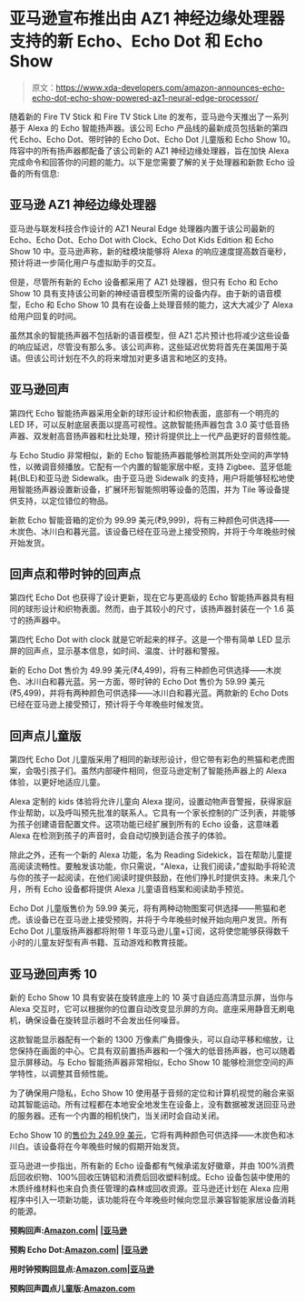 # 亚马逊宣布推出由 AZ1 神经边缘处理器支持的新 Echo、Echo Dot 和 Echo Show

> 原文：<https://www.xda-developers.com/amazon-announces-echo-echo-dot-echo-show-powered-az1-neural-edge-processor/>

随着新的 Fire TV Stick 和 Fire TV Stick Lite 的发布，亚马逊今天推出了一系列基于 Alexa 的 Echo 智能扬声器。该公司 Echo 产品线的最新成员包括新的第四代 Echo、Echo Dot、带时钟的 Echo Dot、Echo Dot 儿童版和 Echo Show 10。阵容中的所有扬声器都配备了该公司新的 AZ1 神经边缘处理器，旨在加快 Alexa 完成命令和回答你的问题的能力。以下是您需要了解的关于处理器和新款 Echo 设备的所有信息:

## 亚马逊 AZ1 神经边缘处理器

亚马逊与联发科技合作设计的 AZ1 Neural Edge 处理器内置于该公司最新的 Echo、Echo Dot、Echo Dot with Clock、Echo Dot Kids Edition 和 Echo Show 10 中。亚马逊声称，新的硅模块能够将 Alexa 的响应速度提高数百毫秒，预计将进一步简化用户与虚拟助手的交互。

但是，尽管所有新的 Echo 设备都采用了 AZ1 处理器，但只有 Echo 和 Echo Show 10 具有支持该公司新的神经语音模型所需的设备内存。由于新的语音模型，Echo 和 Echo Show 10 具有在设备上处理音频的能力，这大大减少了 Alexa 给用户回复的时间。

虽然其余的智能扬声器不包括新的语音模型，但 AZ1 芯片预计也将减少这些设备的响应延迟，尽管没有那么多。该公司声称，这些延迟优势将首先在美国用于英语。但该公司计划在不久的将来增加对更多语言和地区的支持。

## 亚马逊回声

第四代 Echo 智能扬声器采用全新的球形设计和织物表面，底部有一个明亮的 LED 环，可以反射底层表面以提高可视性。这款智能扬声器包含 3.0 英寸低音扬声器、双发射高音扬声器和杜比处理，预计将提供比上一代产品更好的音频性能。

与 Echo Studio 非常相似，新的 Echo 智能扬声器能够检测其所处空间的声学特性，以微调音频播放。它配有一个内置的智能家居中枢，支持 Zigbee、蓝牙低能耗(BLE)和亚马逊 Sidewalk。由于亚马逊 Sidewalk 的支持，用户将能够轻松地使用智能扬声器设置新设备，扩展环形智能照明等设备的范围，并为 Tile 等设备提供支持，以定位错位的物品。

新款 Echo 智能音箱的定价为 99.99 美元(₹9,999)，将有三种颜色可供选择——木炭色、冰川白和暮光蓝。该设备已经在亚马逊上接受预购，并将于今年晚些时候开始发货。

## 回声点和带时钟的回声点

第四代 Echo Dot 也获得了设计更新，现在它与更高级的 Echo 智能扬声器具有相同的球形设计和织物表面。然而，由于其较小的尺寸，该扬声器封装在一个 1.6 英寸的扬声器中。

第四代 Echo Dot with clock 就是它听起来的样子。这是一个带有简单 LED 显示屏的回声点，显示基本信息，如时间、温度、计时器和警报。

新的 Echo Dot 售价为 49.99 美元(₹4,499)，将有三种颜色可供选择——木炭色、冰川白和暮光蓝。另一方面，带时钟的 Echo Dot 售价为 59.99 美元(₹5,499)，并将有两种颜色可供选择——冰川白和暮光蓝。两款新的 Echo Dots 已经在亚马逊上接受预订，预计将于今年晚些时候发货。

## 回声点儿童版

第四代 Echo Dot 儿童版采用了相同的新球形设计，但它带有彩色的熊猫和老虎图案，会吸引孩子们。虽然内部硬件相同，但亚马逊定制了智能扬声器上的 Alexa 体验，以更好地适应儿童。

Alexa 定制的 kids 体验将允许儿童向 Alexa 提问，设置动物声音警报，获得家庭作业帮助，以及呼叫预先批准的联系人。它具有一个家长控制的广泛列表，并能够为孩子创建语音配置文件。这项功能已经扩展到所有的 Echo 设备，这意味着 Alexa 在检测到孩子的声音时，会自动切换到适合孩子的体验。

除此之外，还有一个新的 Alexa 功能，名为 Reading Sidekick，旨在帮助儿童提高阅读流畅性。要触发该功能，你只需说，“Alexa，让我们阅读，”虚拟助手将轮流与你的孩子一起阅读，在他们阅读时提供鼓励，在他们挣扎时提供支持。未来几个月，所有 Echo 设备都将提供 Alexa 儿童语音档案和阅读助手预览。

Echo Dot 儿童版售价为 59.99 美元，将有两种动物图案可供选择——熊猫和老虎。该设备已在亚马逊上接受预购，并将于今年晚些时候开始向用户发货。所有 Echo Dot 儿童版扬声器都将附带 1 年亚马逊儿童+订阅，这将使您能够获得数千小时的儿童友好型有声书籍、互动游戏和教育技能。

## 亚马逊回声秀 10

新的 Echo Show 10 具有安装在旋转底座上的 10 英寸自适应高清显示屏，当你与 Alexa 交互时，它可以根据你的位置自动改变显示屏的方向。底座采用静音无刷电机，确保设备在旋转显示器时不会发出任何噪音。

这款智能显示器配有一个新的 1300 万像素广角摄像头，可以自动平移和缩放，让您保持在画面的中心。它具有双前置扬声器和一个强大的低音扬声器，也可以随着显示屏移动。与 Echo 智能扬声器非常相似，Echo Show 10 能够检测您空间的声学特性，以调整其音频性能。

为了确保用户隐私，Echo Show 10 使用基于音频的定位和计算机视觉的融合来驱动其智能运动。所有过程都在本地安全地发生在设备上，没有数据被发送回亚马逊的服务器。还有一个内置的相机快门，当关闭时会自动关闭。

Echo Show 10 的[售价为 249.99 美元](https://www.amazon.com/dp/B07VHZ41L8?tag=xda-bulmei3-20&ascsubtag=UUxdaUeUpU29978&asc_refurl=https%3A%2F%2Fwww.xda-developers.com%2Famazon-announces-echo-echo-dot-echo-show-powered-az1-neural-edge-processor%2F&asc_campaign=Short-Term)，它将有两种颜色可供选择——木炭色和冰川白。该设备将在今年晚些时候的假期开始发货。

亚马逊进一步指出，所有新的 Echo 设备都有气候承诺友好徽章，并由 100%消费后回收织物、100%回收压铸铝和消费后回收塑料制成。Echo 设备包装中使用的木质纤维材料也来自负责任管理的森林或回收资源。亚马逊还计划在 Alexa 应用程序中引入一项新功能，该功能将在今年晚些时候向您显示兼容智能家居设备消耗的能源。

**预购回声:[Amazon.com](https://www.amazon.com/All-New-Echo-4th-Gen/dp/B07XKF5RM3/ref=sr_1_1?dchild=1&keywords=echo+4th+gen&qid=1601023271&sr=8-1&tag=xda-bulmei3-20&ascsubtag=UUxdaUeUpU29978&asc_refurl=https%3A%2F%2Fwww.xda-developers.com%2Famazon-announces-echo-echo-dot-echo-show-powered-az1-neural-edge-processor%2F&asc_campaign=Short-Term)| |[亚马逊](https://www.amazon.in/dp/B085FY9NK8/ref=gw_pc_dc3?pf_rd_r=J1Z2S6DAD0VZR9YYYB4Q&pf_rd_p=ae167c0c-85fd-440b-b75d-fd2aa5c4907b)**

**预购 Echo Dot:[Amazon.com](https://www.amazon.com/All-New-Echo-Dot-4th-Gen/dp/B07XJ8C8F5/ref=sr_1_1?dchild=1&keywords=echo+dot+4th+gen&qid=1601023261&sr=8-1&tag=xda-bulmei3-20&ascsubtag=UUxdaUeUpU29978&asc_refurl=https%3A%2F%2Fwww.xda-developers.com%2Famazon-announces-echo-echo-dot-echo-show-powered-az1-neural-edge-processor%2F&asc_campaign=Short-Term)| |[亚马逊](https://www.amazon.in/dp/B084DWH53T/ref=gw_pc_dc1?pf_rd_r=J1Z2S6DAD0VZR9YYYB4Q&pf_rd_p=3e777c4e-af2b-4cdc-89e6-5626d62814f9)**

**用时钟预购回显点:[Amazon.com](https://www.amazon.com/All-New-Echo-Dot-4th-Gen/dp/B07XJ8C8F7/ref=sr_1_2?dchild=1&keywords=echo+dot+4th+gen&qid=1601023261&sr=8-2&tag=xda-bulmei3-20&ascsubtag=UUxdaUeUpU29978&asc_refurl=https%3A%2F%2Fwww.xda-developers.com%2Famazon-announces-echo-echo-dot-echo-show-powered-az1-neural-edge-processor%2F&asc_campaign=Short-Term)|[亚马逊](https://www.amazon.in/dp/B085M5R82K/ref=gw_pc_dc1?pf_rd_r=J1Z2S6DAD0VZR9YYYB4Q&pf_rd_p=016fe917-3baa-46f9-a242-14ccec7d3d32)**

**预购回声圆点儿童版:[Amazon.com](https://www.amazon.com/Echo-Dot-4th-Gen-Kids/dp/B084J4QQK1/ref=sr_1_3?dchild=1&keywords=echo+dot+4th+gen&qid=1601023261&sr=8-3&tag=xda-bulmei3-20&ascsubtag=UUxdaUeUpU29978&asc_refurl=https%3A%2F%2Fwww.xda-developers.com%2Famazon-announces-echo-echo-dot-echo-show-powered-az1-neural-edge-processor%2F&asc_campaign=Short-Term)**
